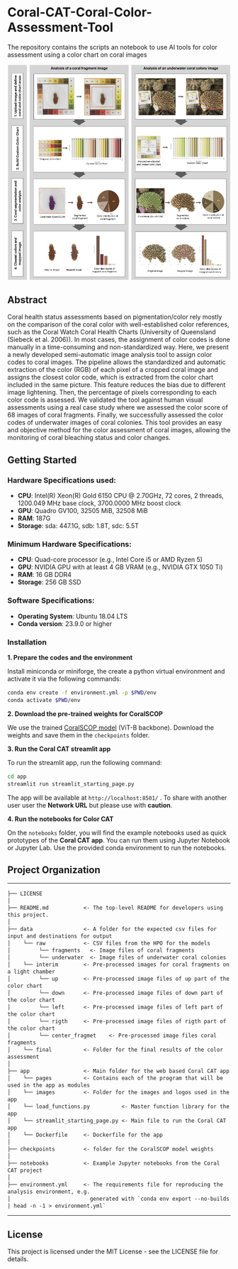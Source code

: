 # Coral-CAT-Coral-Color-Assessment-Tool
The repository contains the scripts an notebook to use AI tools for color assessment using a color chart on coral images  

![Coral-CAT Visual Abstract](app/images/Coral-Cat_app.png)

## Abstract
Coral health status assessments based on pigmentation/color rely mostly on the comparison of the coral color with well-established color references, such as the Coral Watch Coral Health Charts (University of Queensland (Siebeck et al. 2006)). In most cases, the assignment of color codes is done manually in a time-consuming and non-standardized way. Here, we present a newly developed semi-automatic image analysis tool to assign color codes to coral images. The pipeline allows the standardized and automatic extraction of the color (RGB) of each pixel of a cropped coral image and assigns the closest color code, which is extracted from the color chart included in the same picture. This feature reduces the bias due to different image lightening. Then, the percentage of pixels corresponding to each color code is assessed. We validated the tool against human visual assessments using a real case study where we assessed the color score of 68 images of coral fragments. Finally, we successfully assessed the color codes of underwater images of coral colonies. This tool provides an easy and objective method for the color assessment of coral images, allowing the monitoring of coral bleaching status and color changes.


## Getting Started

### Hardware Specifications used:
- **CPU**: Intel(R) Xeon(R) Gold 6150 CPU @ 2.70GHz, 72 cores, 2 threads, 1200.049 MHz base clock, 3700.0000 MHz boost clock
- **GPU**: Quadro GV100, 32505 MiB, 32508 MiB
- **RAM**: 187G
- **Storage**: sda: 447.1G, sdb: 1.8T, sdc: 5.5T

### Minimum Hardware Specifications:
- **CPU**: Quad-core processor (e.g., Intel Core i5 or AMD Ryzen 5)
- **GPU**: NVIDIA GPU with at least 4 GB VRAM (e.g., NVIDIA GTX 1050 Ti)
- **RAM**: 16 GB DDR4
- **Storage**: 256 GB SSD

### Software Specifications:
- **Operating System**: Ubuntu 18.04 LTS
- **Conda version**:  23.9.0 or higher


### Installation

**1. Prepare the codes and the environment**

Install miniconda or miniforge, the create a python virtual environment and activate it via the following commands:

```bash
conda env create -f environment.yml -p $PWD/env
conda activate $PWD/env
```

**2. Download the pre-trained weights for CoralSCOP**

We use the trained [CoralSCOP model](https://www.dropbox.com/scl/fi/pw5jiq9oc8e8kvkx1fdk0/vit_b_coralscop.pth?rlkey=qczdohnzxwgwoadpzeht0lim2&st=actcedwy&dl=0) (ViT-B backbone). Download the weights and save them in the `checkpoints` folder.

**3. Run the Coral CAT streamlit app**

To run the streamlit app, run the following command:

```bash
cd app
streamlit run streamlit_starting_page.py
```

The app will be available at `http://localhost:8501/` . To share with another user user the **Network URL** but please use with **caution**.

**4. Run the notebooks for Color CAT**

On the `notebooks` folder, you will find the example notebooks used as quick prototypes of the **Coral CAT app**. You can run them using Jupyter Notebook or Jupyter Lab. Use the provided conda environment to run the notebooks.




## Project Organization
------------

    ├── LICENSE
    │
    ├── README.md           <- The top-level README for developers using this project.
    │
    ├── data                <- A folder for the expected csv files for input and destinations for output 
    │    └── raw            <- CSV files from the HPO for the models
    │         └── fragments   <- Image files of coral fragments
    │         └── underwater  <- Image files of underwater coral colonies
    │    └── interim        <- Pre-processed images for coral fragments on a light chamber
    │         └── up        <- Pre-processed image files of up part of the color chart
    │         └── down      <- Pre-processed image files of down part of the color chart   
    │         └── left      <- Pre-processed image files of left part of the color chart
    │         └── rigth     <- Pre-processed image files of rigth part of the color chart
    │         └── center_fragmet    <- Pre-processed image files coral fragments
    │    └── final          <- Folder for the final results of the color assessment
    │
    ├── app                 <- Main folder for the web based Coral CAT app 
    │    └── pages          <- Contains each of the program that will be used in the app as modules
    │    └── images         <- Folder for the images and logos used in the app
    │    └── load_functions.py          <- Master function library for the app
    │    └── streamlit_starting_page.py <- Main file to run the Coral CAT app
    │    └── Dockerfile     <- Dockerfile for the app
    │
    ├── checkpoints         <- folder for the CoralSCOP model weights
    │
    ├── notebooks           <- Example Jupyter notebooks from the Coral CAT project
    │
    ├── environment.yml     <- The requirements file for reproducing the analysis environment, e.g.
    │                         generated with `conda env export --no-builds | head -n -1 > environment.yml`

    

--------

## License

This project is licensed under the MIT License - see the LICENSE file for details.